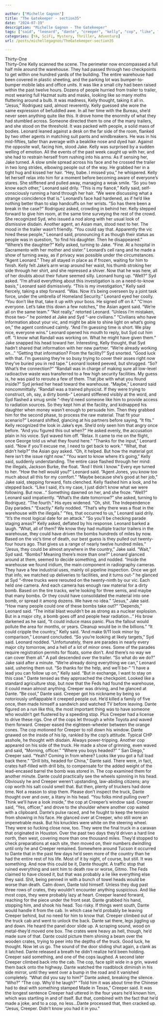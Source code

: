 ```yaml
---

author: ["Michelle Gagnon"]
title: "The Gatekeeper - section35"
date: "2024-07-19"
description: "Michelle Gagnon - The Gatekeeper"
tags: ["said", "leonard", "dante", "creeper", "kelly", "cop", "like", "syd", "could", "one", "jake", "people", "know", "asked", "bomb", "warehouse", "trailer", "thought", "time", "agent", "look", "made", "head", "back", "truck"]
categories: [YA, SciFi, Mystery, Thriller, Adventure]
url: /posts/michellegagnon/TheGatekeeper-section35

---
```



Thirty-One  
Thirty-One
Kelly scanned the scene. The perimeter now encompassed a full half mile around the warehouse. They had passed through two checkpoints to get within one hundred yards of the building. The entire warehouse had been covered in plastic sheeting, and the parking lot was bumper-to-bumper mobile labs and office units. It was like a small city had been raised within the past twelve hours. Dozens of people hurried from trailer to trailer, most wearing full Hazmat suits and masks, looking like so many moths fluttering around a bulb. It was madness, Kelly thought, taking it all in.
“Jesus,” Rodriguez said, almost reverently. Kelly guessed she wore the same expression of befuddled awe. In all her time with the Bureau, she’d never seen anything quite like this. It drove home the enormity of what they had stumbled across.
Someone directed them to one of the many trailers, and she stood on the threshold. It was packed with people, a solid mass of bodies. Leonard leaned against a desk on the far side of the room, flanked by two other agents in matching suit pants and windbreakers. He was in his mid-fifties, taller than average with a beaklike nose and dyed hair. Against the opposite wall, facing him, stood Jake.
Kelly was surprised by a sudden welling of emotion. All the events of the past week caught up with her, and she had to restrain herself from rushing into his arms. As if sensing her, Jake turned. A slow smile spread across his face and he crossed the trailer in two long strides, elbowing people out of the way. He grabbed her in a tight hug and kissed her hair.
“Hey, babe. I missed you,” he whispered.
Kelly let herself relax into him for a moment before becoming aware of everyone’s stares. She stiffened and pulled away, managing a weak smile.
“So you two know each other,” Leonard said drily.
“This is my fiancé,” Kelly said, self-consciously running a hand through her hair.
“We were discussing what a strange coincidence that is.” Leonard’s face had hardened, as if he’d like nothing better than to slap handcuffs on her wrists.
“So has there been a break in the case?” Rodriguez asked, crowding in behind her.
Kelly stepped forward to give him room, at the same time surveying the rest of the crowd. She recognized Syd, who issued a nod along with her usual look of dismissive disdain. Another agent, an Asian man, stood next to her. The mood in the trailer wasn’t friendly.
“You could say that. Apparently the vic hired these people,” Leonard said, pronouncing it as though their status as people was in question, “to find his daughter. Then he disappeared.”
“Where’s the daughter?” Kelly asked, turning to Jake.
“Fine. At a hospital in Sacramento with her mother and sister.”
Leonard’s cell rang and he made a show of turning away, as if privacy was possible under the circumstances. “Agent Leonard.”
They all stayed in place as if frozen, waiting for him to finish. Kelly felt Jake’s arm wrap around her waist, his thumb stroking her side through her shirt, and she repressed a shiver. Now that he was here, all of her doubts about their future seemed silly.
Leonard hung up.
“Well?” Syd asked.
“I’m afraid everything about this investigation is on a need-to-know basis,” Leonard said dismissively.
“This is my investigation,” Kelly said fiercely, taking a step forward.
“Was. Now it’s being overseen by a joint task force, under the umbrella of Homeland Security.” Leonard eyed her coolly. “You don’t like that, take it up with your boss. He signed off on it.”
“C’mon everyone. Let’s take this down a few notches,” the Asian agent said. “We’re all on the same team.”
“Not really,” retorted Leonard. “Unless I’m mistaken, those two-” he pointed at Jake and Syd “-are civilians.”
“Civilians who have information about your vic, and might be able to shine light on what’s going on,” the agent continued calmly. “And I’m guessing time is short. We play nice, everyone wins.”
Leonard opened his mouth to reply, but Syd cut him off. “I know what Randall was working on. What he might have given them.”
Jake snapped his head toward her. Interesting, Kelly thought, that Syd hadn’t shared that information with her new partner.
“We’re already working on…”
“Getting that information? From the facility?” Syd snorted. “Good luck with that. I’m guessing they’re so busy trying to cover their asses right now they’ve buried you in red tape.”
Leonard looked peeved, but shrugged. “So? What’s the connection?”
“Randall was in charge of making sure all low-level radioactive waste was transferred to a few high security facilities. My guess is, he was paid to reroute a few of them. That jibe with what you found inside?” Syd jerked her head toward the warehouse.
“Maybe,” Leonard said noncommittally.
“Randall was a trained physicist. If they were trying to construct, oh, say, a dirty bomb-” Leonard stiffened visibly at the word, and Syd flashed a smug smile “-they’d need someone like him to provide access to radiation sources. So they kept him at the facility, and kidnapped his daughter when money wasn’t enough to persuade him. Then they grabbed him for the second phase, to process the raw material. That fit your scenario?”
Leonard shifted, glancing at his partners before saying, “It fits.”
Kelly recognized the look in Jake’s eye. She’d only seen him that angry once before. “And you figured this out when?” He asked evenly, the accusation plain in his voice.
Syd waved him off. “Relax. It came to me on the flight, once George told us what they found here.”
“Thanks for the input,” Leonard said. “Now if you’ll excuse me, I need to get back to work.”
“What, that didn’t help?” the Asian guy asked.
“Oh, it helped. But how the material got here isn’t the issue right now.”
“You want to know where it’s going,” Kelly said, suddenly understanding. The entire case flashed through her mind: the illegals, Jackson Burke, the float. “And I think I know.”
Every eye turned to her.
“How the hell would you?” Leonard said. “Agent Jones, you know too much about all this for my comfort.”
“Maybe because she’s good at her job,” Jake said, stepping forward, fists clenched.
Kelly flashed him a look, and he stepped back. “Like I said, it’s my case, I just didn’t know what we were following. But now…” Something dawned on her, and she froze.
“Well?” Leonard said impatiently.
“What’s the date tomorrow?” she asked, turning to Rodriguez.
“The fourth.” His eyes widened. “Oh, shit. The Independence Day parades.”
“Exactly.” Kelly nodded. “That’s why there was a float in the warehouse with the illegals.”
“Yes, that occurred to us,” Leonard said drily. “It’s the most logical date for an attack.”
“So you’ll be checking parade staging areas?” Kelly asked, deflated by his response.
Leonard barked a laugh. “What, all of them? We know they had multiple tractor trailers in the warehouse, they could have driven the bombs hundreds of miles by now. Based on the vic’s time of death, our best guess is they pulled out twenty-four hours ago. That gives us a range of nearly twelve hundred miles.”
“Jesus, they could be almost anywhere in the country,” Jake said.
“Wait,” Syd said. “Bombs? Meaning there’s more than one?”
Leonard glanced around at them, seemed to decide something, and nodded. “Inside the warehouse we found iridium, the main component in radiography cameras. They have a few industrial uses, mainly oil pipeline inspection. Once we got that info, we matched up deliveries to facilities, and it turns out-” he glanced at Syd “-three trucks were rerouted on the twenty-ninth by our vic. Each held one camera. And each camera has enough raw material for a dirty bomb. Based on the tire tracks, we’re looking for three semis, and maybe that many bombs. Or they could have consolidated the material into one bomb, or spread it among dozens. We have no idea.”
“Jesus,” Jake said. “How many people could one of these bombs take out?”
“Depends,” Leonard said. “The initial blast wouldn’t be as strong as a nuclear explosion. But in a major city, a bomb goes off and people hear radiation…” His brow darkened as he said, “It could induce mass panic. Plus the fallout would pollute the area for months, or years. Cleanup would be in the billions.”
“It could cripple the country,” Kelly said.
“And make 9/11 look minor by comparison,” Leonard concluded.
“So you’re looking at likely targets,” Syd said.
Leonard nodded. “Unfortunately, there are parades in nearly every major city tomorrow, and a hell of a lot of minor ones. Some of the parades require registration permits for floats, some don’t. And there’s no way we can cover them all.”
A pall descended over the trailer.
“So what do we do?” Jake said after a minute.
“We’re already doing everything we can,” Leonard said, ushering them out. “So thanks for the help, and we’ll be-”
“I have a lead you can follow up on,” Kelly said. “But in exchange, I want to stay on this case.”
Dante tensed as they approached the checkpoint. Looked like a standard agriculture stop, but now that the Feds had found the warehouse, it could mean almost anything. Creeper was driving, and he glanced at Dante.
“Be cool,” Dante said. Creeper got his nickname by being so notoriously unflappable it creeped people out. He’d killed a family of five once, then made himself a sandwich and watched TV before leaving. Dante figured on a run like this, the most important thing was to have someone who wouldn’t get flustered by a speeding stop. Plus Creeper had a license to drive these rigs.
One of the cops let through a white Toyota and waved them forward. Creeper eased the eighteen-wheeler between the orange cones. The cop motioned for Creeper to roll down his window.
Dante gnawed on the inside of his lip, rankled by the cop’s attitude. Typical CHP asshole, he thought with disdain. Always power-tripping. Another cop appeared on his side of the truck. He made a show of grinning, even waved and said, “Morning, officer.”
“Where you boys headed?”
“ San Diego,” Creeper said.
“Yeah? Coming in from where? Looks like you got a full load back there.”
“Drill bits, headed for China,” Dante said. There were, in fact, crates half-filled with drill bits, to compensate for the added weight of the lead-encased barrel the bomb was stored in.
The cop examined them for another minute. Dante could practically see the wheels spinning in his head. Obviously he and Creeper weren’t upstanding, law-abiding citizens; any cop worth his salt could smell that. But then, plenty of truckers had done time. Not a reason to stop them.
Please don’t inspect the truck, Dante thought over and over, a litany in his head.
“You folks mind pulling over? Think we’ll have a look inside,” the cop at Creeper’s window said.
Creeper said, “Yes, officer,” and drove to the shoulder where another cop waited with a clipboard. Dante’s pulse raced, and he fought to keep the tension from showing in his face. He glanced over at Creeper, who still wore an impenetrable mask. But his knuckles were white on the steering wheel. They were so fucking close now, too. They were the final truck in a caravan that originated in Houston. Over the past two days they’d driven a hard line north, then west, covering more than one thousand miles. They’d stopped to check preparations at each site, then moved on, their numbers dwindling until only he and Creeper remained. Somewhere around Tucson it occurred to Dante that in the past few days he’d seen more of the country than he had the entire rest of his life. Most of it by night, of course, but still. It was something.
And now this could be it, Dante thought. A traffic stop that ruined everything and sent him to death row or worse, Gitmo. The Feds claimed to have closed it, but that was probably a lie like everything else they said. Shit, being penned in with a bunch of towel heads would be worse than death.
Calm down, Dante told himself. Unless they dug past three rows of crates, they wouldn’t encounter anything suspicious. And like most cops, they were probably lazy at heart.
Creeper leaned forward, reaching for the piece under the front seat. Dante grabbed his hand, stopping him, and shook his head. Too risky. If things went south, Dante would handle it from the cab. In which case he’d probably be leaving Creeper behind, but no need for him to know that. Creeper climbed out of the truck cab and went to unlock the back. Dante sat there, legs jiggling up and down. He heard the panel door slide up. A scraping sound, wood on metal-they’d moved one box. The crates were heavy as hell, though, he’d made sure of that. Dante could picture them shining a beam over the wooden crates, trying to peer into the depths of the truck. Good luck, he thought. Now let us go.
The sound of the door sliding shut again, a clank as it latched. Dante released a breath he didn’t realize he’d been holding. Creeper said something, and one of the cops laughed. A second later Creeper climbed back into the cab. The cop, face split wide in a grin, waved them back onto the highway. Dante watched the roadblock diminish in his side mirror, until they went over a bump in the road and it vanished completely.
“What did you say to him?” Dante asked, breaking the silence.
“Who?”
“The cop. Why’d he laugh?”
“Told him it was about time the Chinese had to deal with something stamped Made in Texas,” Creeper said.
It was the longest sentence Creeper had uttered in the four years he’d known him, which was startling in and of itself. But that, combined with the fact that he’d made a joke, and to a cop, no less…Dante processed that, then cracked up. “Jesus, Creeper. Didn’t know you had it in you.”
